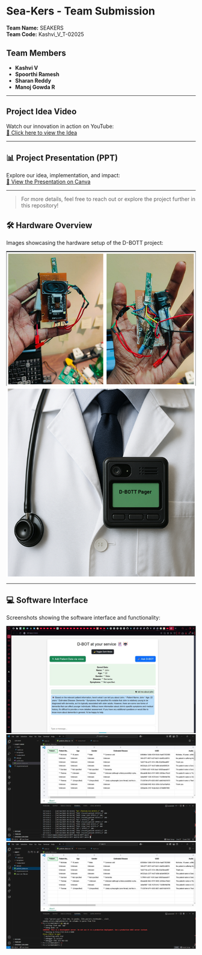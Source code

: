 # Sea-Kers - Team Submission

**Team Name:** SEAKERS  
**Team Code:** Kashvi_V_T-02025

##  Team Members
- **Kashvi V**  
- **Spoorthi Ramesh**  
- **Sharan Reddy**  
- **Manoj Gowda R**

---

## Project Idea Video
Watch our innovation in action on YouTube:  
[🔗 Click here to view the Idea](https://youtube.com/shorts/JEH4iucmAuA?feature=share)

---

## 📊 Project Presentation (PPT)
Explore our idea, implementation, and impact:  
[🔗 View the Presentation on Canva](https://www.canva.com/design/DAGrIYGoAoE/Hopv4JqarsdtWgetYBH8ww/edit?utm_content=DAGrIYGoAoE&utm_campaign=designshare&utm_medium=link2&utm_source=sharebutton)

---

> For more details, feel free to reach out or explore the project further in this repository!


## 🛠️ Hardware Overview

Images showcasing the hardware setup of the D-BOTT project:

![Hardware Image 1](./D-BOTT/assets/image1.png)
![Hardware Image 2](./D-BOTT/assets/image2.png)

---

## 💻 Software Interface

Screenshots showing the software interface and functionality:

![Software Image 1](./D-BOTT/assets/image3.jpg)
![Software Image 2](./D-BOTT/assets/image4.jpg)
![Software Image 3](./D-BOTT/assets/image5.jpg)
